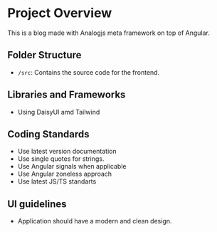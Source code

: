 # Project Overview

This is a blog made with Analogjs meta framework on top of Angular. 

## Folder Structure

- `/src`: Contains the source code for the frontend.

## Libraries and Frameworks

- Using DaisyUI amd Tailwind

## Coding Standards

- Use latest version documentation
- Use single quotes for strings.
- Use Angular signals when applicable
- Use Angular zoneless approach 
- Use latest JS/TS standarts

## UI guidelines

- Application should have a modern and clean design.